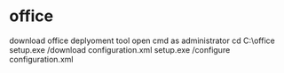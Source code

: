 # office
download office deplyoment tool
open cmd as administrator 
cd C:\office
setup.exe  /download configuration.xml
setup.exe  /configure configuration.xml
